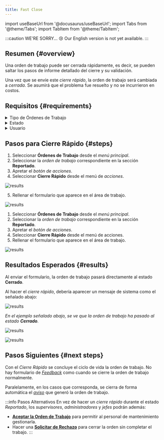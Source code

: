 ```yaml
---
title: Fast Close
---
```


import useBaseUrl from '@docusaurus/useBaseUrl'; 
import Tabs from '@theme/Tabs';
import TabItem from '@theme/TabItem';

:::caution WE'RE SORRY... 😢
Our English version is not yet available.
:::

## Resumen {#overview}
Una orden de trabajo puede ser cerrada rápidamente, es decir, se pueden saltar los pasos de informe detallado del cierre y su validación.

Una vez que se envíe este _cierre rápido_, la orden de trabajo será cambiada a _cerrada_.
Se asumirá que el problema fue resuelto y no se incurrieron en costos.

## Requisitos {#requirements}

<details>
<summary>Tipo de Órdenes de Trabajo</summary>
<div>

Sólo los siguientes _tipos_ de órdenes de trabajo incluyen esta opción:
-	**Normativo**: Orden de Trabajo creada manualmente.
-	**Correctivo**: Orden de Trabajo creada automáticamente a través de un aviso de mantenimiento correctivo.

</div>
</details>

<details>
<summary>Estado</summary>
<div>

Sólo las órdenes de trabajo, _normativas_ o _correctivas_, que están en el estado **Reportado** tienen esta opción.

</div>
</details>

<details>
<summary>Usuario</summary>
<div>

Cumpliéndose los requisitos de _tipo_ y _estado_ de la orden de trabajo, sólo los usuarios con uno de los siguientes cargos podrá acceder a esta opción:  
`supervisor`, `administrador` o `jefe`

</div>
</details>



## Pasos para Cierre Rápido {#steps}

<Tabs>
<TabItem value="desktop" label="Escritorio" default>

1.	Seleccionar **Órdenes de Trabajo** desde el _menú principal_.
2.	Seleccionar la _orden de trabajo_ correspondiente en la sección **Reportado**.
3.	Apretar el _botón de acciones_.
4.	Seleccionar **Cierre Rápido** desde el menú de _acciones_.

<div className="img_sizing">

![results](/img/productos_es/product_cm_fast_close_01.png)

</div>

5.	Rellenar el formulario que aparece en el área de trabajo.


<div className="img_sizing_small">

![results](/img/productos_es/product_cm_fast_close_02.png)

</div>

</TabItem>
<TabItem value="mobile" label="Versión Móvil">

1.	Seleccionar **Órdenes de Trabajo** desde el _menú principal_.
2.	Seleccionar la _orden de trabajo_ correspondiente en la sección **Reportado**.
3.	Apretar el _botón de acciones_.
4.	Seleccionar **Cierre Rápido** desde el menú de acciones.
5.	Rellenar el formulario que aparece en el área de trabajo.

<div className="img_sizing_narrow">

![results](/img/productos_es/product_cm_fast_close_01m.png)

</div>

</TabItem>
</Tabs>

## Resultados Esperados {#results}
Al enviar el formulario, la orden de trabajo pasará directamente al estado **Cerrado**.

Al hacer el _cierre rápido_, debería aparecer un mensaje de sistema como el señalado abajo:

<div className="img_sizing">

![results](/img/productos_es/product_cm_fast_close_03.png)

</div>

_En el ejemplo señalado abajo, se ve que la orden de trabajo ha pasado al estado **Cerrado**._

<Tabs>
<TabItem value="desktop" label="Escritorio" default>

<div className="img_sizing">

![results](/img/productos_es/product_cm_fast_close_04.png)

</div>

</TabItem>
<TabItem value="mobile" label="Versión Móvil">

<div className="img_sizing_extra_small">

![results](/img/productos_es/product_cm_fast_close_04m.png)

</div>

</TabItem>
</Tabs>

## Pasos Siguientes {#next steps}
Con el _Cierre Rápido_ se concluye el ciclo de vida la orden de trabajo. No hay formulario de [_Feedback_]( /docs/products/corrective_maintenance/actions/wo_feedback) como cuando se cierre la orden de trabajo normalmente.

Paralelamente, en los casos que corresponda, se cierra de forma automática el [_aviso_](/docs/products/corrective_maintenance/actions/create_notification) que generó la orden de trabajo.

:::info Pasos Alternativos
En vez de hacer un _cierre rápido_ durante el estado _Reportado_, los _supervisores_, _administradores_ y _jefes_ podrán además:
- [**Aceptar la Orden de Trabajo**](/docs/products/corrective_maintenance/actions/wo_accept) para permitir al personal de mantenimiento gestionarla.
- Hacer una [**Solicitar de Rechazo**](/docs/products/corrective_maintenance/actions/wo_reject_request) para cerrar la orden sin completar el trabajo.
:::